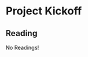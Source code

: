 # Project Kickoff

## Reading

No Readings!

<!-- ## Additional Resources

PLACEHOLDER

### Videos

PLACEHOLDER

### Bookmark/Skim

PLACEHOLDER -->
